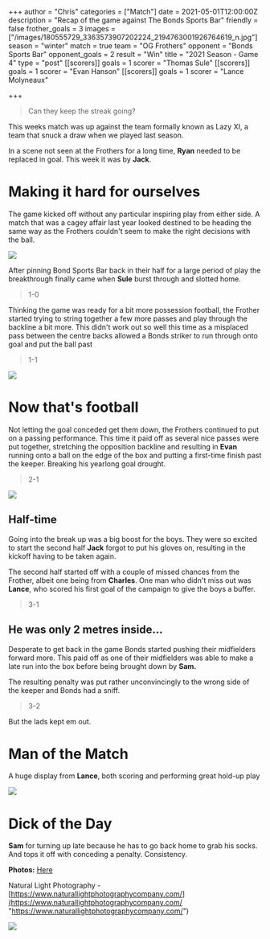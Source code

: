 +++
author = "Chris"
categories = ["Match"]
date = 2021-05-01T12:00:00Z
description = "Recap of the game against The Bonds Sports Bar"
friendly = false
frother_goals = 3
images = ["/images/180555729_3363573907202224_2194763001926764619_n.jpg"]
season = "winter"
match = true
team = "OG Frothers"
opponent = "Bonds Sports Bar"
opponent_goals = 2
result = "Win"
title = "2021 Season - Game 4"
type = "post"
[[scorers]]
goals = 1
scorer = "Thomas Sule"
[[scorers]]
goals = 1
scorer = "Evan Hanson"
[[scorers]]
goals = 1
scorer = "Lance Molyneaux"

+++
> Can they keep the streak going?

This weeks match was up against the team formally known as Lazy XI, a team that snuck a draw when we played last season.

In a scene not seen at the Frothers for a long time, **Ryan** needed to be replaced in goal. This week it was by **Jack**.

# Making it hard for ourselves

The game kicked off without any particular inspiring play from either side. A match that was a cagey affair last year looked destined to be heading the same way as the Frothers couldn't seem to make the right decisions with the ball.

![](/images/180001884_3363573703868911_5389736164389586017_n.jpg)

After pinning Bond Sports Bar back in their half for a large period of play the breakthrough finally came when **Sule** burst through and slotted home.

> 1-0

Thinking the game was ready for a bit more possession football, the Frother started trying to string together a few more passes and play through the backline a bit more. This didn't work out so well this time as a misplaced pass between the centre backs allowed a Bonds striker to run through onto goal and put the ball past

> 1-1

![](/images/181155829_3363573137202301_1429407530832482768_n.jpg)

# Now that's football

Not letting the goal conceded get them down, the Frothers continued to put on a passing performance. This time it paid off as several nice passes were put together, stretching the opposition backline and resulting in **Evan** running onto a ball on the edge of the box and putting a first-time finish past the keeper. Breaking his yearlong goal drought.

> 2-1

![](/images/181334219_3363573197202295_3407943332375652447_n.jpg)

## Half-time

Going into the break up was a big boost for the boys. They were so excited to start the second half **Jack** forgot to put his gloves on, resulting in the kickoff having to be taken again.

The second half started off with a couple of missed chances from the Frother, albeit one being from **Charles**. One man who didn't miss out was **Lance**, who scored his first goal of the campaign to give the boys a buffer.

> 3-1

## He was only 2 metres inside...

Desperate to get back in the game Bonds started pushing their midfielders forward more. This paid off as one of their midfielders was able to make a late run into the box before being brought down by **Sam.**

The resulting penalty was put rather unconvincingly to the wrong side of the keeper and Bonds had a sniff.

> 3-2

But the lads kept em out.

# Man of the Match

A huge display from **Lance**, both scoring and performing great hold-up play

![](/images/178935262_3363573837202231_8809915427337649360_n.jpg)

# Dick of the Day

**Sam** for turning up late because he has to go back home to grab his socks. And tops it off with conceding a penalty. Consistency.

**Photos:** [Here](https://www.facebook.com/NZSundayFootball/photos/pcb.3363574280535520/3363573903868891/)

Natural Light Photography - [https://www.naturallightphotographycompany.com/](https://www.naturallightphotographycompany.com/ "https://www.naturallightphotographycompany.com/")

![](/images/178727734_3363573980535550_7344201658638209704_n.jpg)